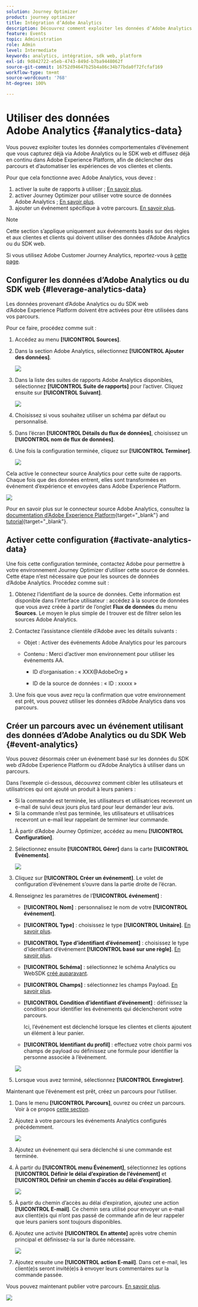 ```yaml
---
solution: Journey Optimizer
product: journey optimizer
title: Intégration d’Adobe Analytics
description: Découvrez comment exploiter les données d’Adobe Analytics. dans Journey Optimizer
feature: Events
topic: Administration
role: Admin
level: Intermediate
keywords: analytics, intégration, sdk web, platform
exl-id: 9d842722-e5eb-4743-849d-b7ba9448062f
source-git-commit: 16752d94647b25b4a86c34b77bda0f72fcfaf169
workflow-type: tm+mt
source-wordcount: '768'
ht-degree: 100%

---
```


# Utiliser des données Adobe Analytics {#analytics-data}

Vous pouvez exploiter toutes les données comportementales d’événement que vous capturez déjà via Adobe Analytics ou le SDK web et diffusez déjà en continu dans Adobe Experience Platform, afin de déclencher des parcours et d’automatiser les expériences de vos clientes et clients.

Pour que cela fonctionne avec Adobe Analytics, vous devez :

1. activer la suite de rapports à utiliser ; [En savoir plus](#leverage-analytics-data).
1. activer Journey Optimizer pour utiliser votre source de données Adobe Analytics ; [En savoir plus](#activate-analytics-data).
1. ajouter un événement spécifique à votre parcours. [En savoir plus](#event-analytic).

>[!NOTE]
>
>Cette section s’applique uniquement aux événements basés sur des règles et aux clientes et clients qui doivent utiliser des données d’Adobe Analytics ou du SDK web.
> 
>Si vous utilisez Adobe Customer Journey Analytics, reportez-vous à [cette page](../reports/cja-ajo.md).

## Configurer les données d’Adobe Analytics ou du SDK web {#leverage-analytics-data}

Les données provenant d’Adobe Analytics ou du SDK web d’Adobe Experience Platform doivent être activées pour être utilisées dans vos parcours.

Pour ce faire, procédez comme suit :

1. Accédez au menu **[!UICONTROL Sources]**.

1. Dans la section Adobe Analytics, sélectionnez **[!UICONTROL Ajouter des données]**.

   ![](assets/ajo-aa_1.png)

1. Dans la liste des suites de rapports Adobe Analytics disponibles, sélectionnez **[!UICONTROL Suite de rapports]** pour l’activer. Cliquez ensuite sur **[!UICONTROL Suivant]**.

   ![](assets/ajo-aa_2.png)

1. Choisissez si vous souhaitez utiliser un schéma par défaut ou personnalisé.

1. Dans l’écran **[!UICONTROL Détails du flux de données]**, choisissez un **[!UICONTROL nom de flux de données]**.

1. Une fois la configuration terminée, cliquez sur **[!UICONTROL Terminer]**.

   ![](assets/ajo-aa_3.png)

Cela active le connecteur source Analytics pour cette suite de rapports. Chaque fois que des données entrent, elles sont transformées en événement d’expérience et envoyées dans Adobe Experience Platform.

![](assets/ajo-aa_4.png)

Pour en savoir plus sur le connecteur source Adobe Analytics, consultez la [documentation d’Adobe Experience Platform](https://experienceleague.adobe.com/docs/experience-platform/sources/connectors/adobe-applications/analytics.html?lang=fr){target="_blank"} and [tutorial](https://experienceleague.adobe.com/docs/experience-platform/sources/ui-tutorials/create/adobe-applications/analytics.html?lang=fr){target="_blank"}.

## Activer cette configuration {#activate-analytics-data}

Une fois cette configuration terminée, contactez Adobe pour permettre à votre environnement Journey Optimizer d’utiliser cette source de données. Cette étape n’est nécessaire que pour les sources de données d’Adobe Analytics. Procédez comme suit :

1. Obtenez l’identifiant de la source de données. Cette information est disponible dans l’interface utilisateur : accédez à la source de données que vous avez créée à partir de l’onglet **Flux de données** du menu **Sources**. Le moyen le plus simple de l trouver est de filtrer selon les sources Adobe Analytics.
1. Contactez l’assistance clientèle d’Adobe avec les détails suivants :

   * Objet : Activer des événements Adobe Analytics pour les parcours

   * Contenu : Merci d’activer mon environnement pour utiliser les événements AA.

      * ID d’organisation : « XXX@AdobeOrg »

      * ID de la source de données : « ID : xxxxx »

1. Une fois que vous avez reçu la confirmation que votre environnement est prêt, vous pouvez utiliser les données d’Adobe Analytics dans vos parcours.

## Créer un parcours avec un événement utilisant des données d’Adobe Analytics ou du SDK Web {#event-analytics}

Vous pouvez désormais créer un événement basé sur les données du SDK web d’Adobe Experience Platform ou d’Adobe Analytics à utiliser dans un parcours.

Dans l’exemple ci-dessous, découvrez comment cibler les utilisateurs et utilisatrices qui ont ajouté un produit à leurs paniers :

* Si la commande est terminée, les utilisateurs et utilisatrices recevront un e-mail de suivi deux jours plus tard pour leur demander leur avis.
* Si la commande n’est pas terminée, les utilisateurs et utilisatrices recevront un e-mail leur rappelant de terminer leur commande.

1. À partir d’Adobe Journey Optimizer, accédez au menu **[!UICONTROL Configuration]**.

1. Sélectionnez ensuite **[!UICONTROL Gérer]** dans la carte **[!UICONTROL Événements]**.

   ![](assets/ajo-aa_5.png)

1. Cliquez sur **[!UICONTROL Créer un événement]**. Le volet de configuration d’événement s’ouvre dans la partie droite de l’écran.

1. Renseignez les paramètres de l’**[!UICONTROL événement]** :

   * **[!UICONTROL Nom]** : personnalisez le nom de votre **[!UICONTROL événement]**.
   * **[!UICONTROL Type]** : choisissez le type **[!UICONTROL Unitaire]**. [En savoir plus](../event/about-events.md).
   * **[!UICONTROL Type d’identifiant d’événement]** : choisissez le type d’identifiant d’événement **[!UICONTROL basé sur une règle]**. [En savoir plus](../event/about-events.md#event-id-type).
   * **[!UICONTROL Schéma]** : sélectionnez le schéma Analytics ou WebSDK [créé auparavant](#leverage-analytics-data).
   * **[!UICONTROL Champs]** : sélectionnez les champs Payload. [En savoir plus](../event/about-creating.md#define-the-payload-fields).
   * **[!UICONTROL Condition d’identifiant d’événement]** : définissez la condition pour identifier les événements qui déclencheront votre parcours.

      Ici, l’événement est déclenché lorsque les clientes et clients ajoutent un élément à leur panier.
   * **[!UICONTROL Identifiant du profil]** : effectuez votre choix parmi vos champs de payload ou définissez une formule pour identifier la personne associée à l’événement.

   ![](assets/ajo-aa_6.png)

1. Lorsque vous avez terminé, sélectionnez **[!UICONTROL Enregistrer]**.

Maintenant que l’événement est prêt, créez un parcours pour l’utiliser.

1. Dans le menu **[!UICONTROL Parcours]**, ouvrez ou créez un parcours. Voir à ce propos [cette section](../building-journeys/journey-gs.md).

1. Ajoutez à votre parcours les événements Analytics configurés précédemment.

   ![](assets/ajo-aa_8.png)

1. Ajoutez un événement qui sera déclenché si une commande est terminée.

1. À partir du **[!UICONTROL menu Événement]**, sélectionnez les options **[!UICONTROL Définir le délai d’expiration de l’événement]** et **[!UICONTROL Définir un chemin d’accès au délai d’expiration]**.

   ![](assets/ajo-aa_9.png)

1. À partir du chemin d’accès au délai d’expiration, ajoutez une action **[!UICONTROL E-mail]**. Ce chemin sera utilisé pour envoyer un e-mail aux client(e)s qui n’ont pas passé de commande afin de leur rappeler que leurs paniers sont toujours disponibles.

1. Ajoutez une activité **[!UICONTROL En attente]** après votre chemin principal et définissez-la sur la durée nécessaire.

   ![](assets/ajo-aa_10.png)

1. Ajoutez ensuite une **[!UICONTROL action E-mail]**. Dans cet e-mail, les client(e)s seront invité(e)s à envoyer leurs commentaires sur la commande passée.

Vous pouvez maintenant publier votre parcours. [En savoir plus](../building-journeys/publishing-the-journey.md).

![](assets/ajo-aa_7.png)
